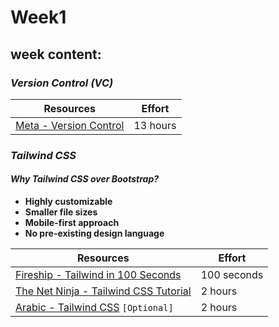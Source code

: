# **Week1**

## **week content:**

### ***Version Control (VC)***

| Resources | Effort |
| --------- | ------ |
| [Meta - Version Control](https://www.coursera.org/learn/introduction-to-version-control) | 13 hours |

### ***Tailwind CSS***

#### ***Why Tailwind CSS over Bootstrap?***

- **Highly customizable**
- **Smaller file sizes**
- **Mobile-first approach**
- **No pre-existing design language**

| Resources | Effort |
| --------- | ------ |
| [Fireship - Tailwind in 100 Seconds](https://youtu.be/mr15Xzb1Ook) | 100 seconds |
| [The Net Ninja - Tailwind CSS Tutorial](https://youtube.com/playlist?list=PL4cUxeGkcC9gpXORlEHjc5bgnIi5HEGhw) | 2 hours     |
| [Arabic - Tailwind CSS](https://youtu.be/Pk3hhCJG2Dk) `[Optional]` | 2 hours     |
